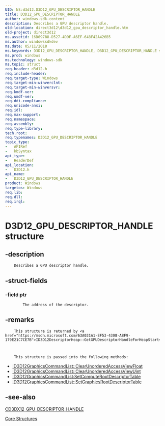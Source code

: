 ```yaml
---
UID: NS:d3d12.D3D12_GPU_DESCRIPTOR_HANDLE
title: D3D12_GPU_DESCRIPTOR_HANDLE
author: windows-sdk-content
description: Describes a GPU descriptor handle.
old-location: direct3d12\d3d12_gpu_descriptor_handle.htm
old-project: direct3d12
ms.assetid: 16D09788-D527-4D9F-A6EF-648F42A426B5
ms.author: windowssdkdev
ms.date: 05/11/2018
ms.keywords: D3D12_GPU_DESCRIPTOR_HANDLE, D3D12_GPU_DESCRIPTOR_HANDLE structure, d3d12/D3D12_GPU_DESCRIPTOR_HANDLE, direct3d12.d3d12_gpu_descriptor_handle
ms.prod: windows
ms.technology: windows-sdk
ms.topic: struct
req.header: d3d12.h
req.include-header: 
req.target-type: Windows
req.target-min-winverclnt: 
req.target-min-winversvr: 
req.kmdf-ver: 
req.umdf-ver: 
req.ddi-compliance: 
req.unicode-ansi: 
req.idl: 
req.max-support: 
req.namespace: 
req.assembly: 
req.type-library: 
tech.root: 
req.typenames: D3D12_GPU_DESCRIPTOR_HANDLE
topic_type:
-	APIRef
-	kbSyntax
api_type:
-	HeaderDef
api_location:
-	D3D12.h
api_name:
-	D3D12_GPU_DESCRIPTOR_HANDLE
product: Windows
targetos: Windows
req.lib: 
req.dll: 
req.irql: 
---
```


# D3D12_GPU_DESCRIPTOR_HANDLE structure


## -description



        Describes a GPU descriptor handle.
      


## -struct-fields




### -field ptr


            The address of the descriptor.
          


## -remarks




        This structure is returned by <a href="https://msdn.microsoft.com/63A031A1-EF53-4308-A8F9-179E21C7CE7B">ID3D12DescriptorHeap::GetGPUDescriptorHandleForHeapStart</a>.
      


        This structure is passed into the following methods:
        

<ul>
<li>
<a href="https://msdn.microsoft.com/6A19F429-D7B2-4A71-8904-31BFA1FD10C6">ID3D12GraphicsCommandList::ClearUnorderedAccessViewFloat</a>
</li>
<li>
<a href="https://msdn.microsoft.com/A048BF0C-9141-4DDF-91F9-B53464033A44">ID3D12GraphicsCommandList::ClearUnorderedAccessViewUint</a>
</li>
<li>
<a href="https://msdn.microsoft.com/DC05D64A-39D0-4EF2-A9FE-956B499386F2">ID3D12GraphicsCommandList:SetComputeRootDescriptorTable</a>
</li>
<li>
<a href="https://msdn.microsoft.com/AF182E9D-6A85-42B2-ADE4-490756AEDCE7">ID3D12GraphicsCommandList::SetGraphicsRootDescriptorTable</a>
</li>
</ul>



## -see-also




<a href="https://msdn.microsoft.com/6E405AD6-D370-4B87-849A-C52D64C79BF7">CD3DX12_GPU_DESCRIPTOR_HANDLE</a>



<a href="https://msdn.microsoft.com/7FE8796A-98D1-4333-8755-2A47567460B3">Core Structures</a>
 

 

